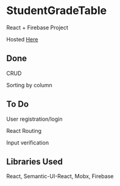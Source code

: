 # StudentGradeTable

React + Firebase Project

Hosted [Here](https://sgt-78300.firebaseapp.com/)

## Done
CRUD

Sorting by column

## To Do
User registration/login

React Routing

Input verification

## Libraries Used
React, Semantic-UI-React, Mobx, Firebase

